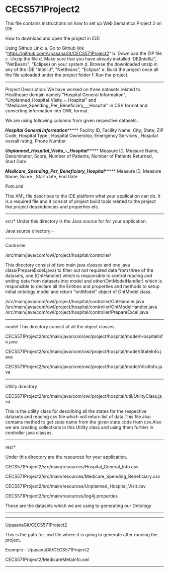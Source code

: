 # CECS571Project2

This file contains instructions on how to set up Web Semantics Project 2 on IDE

How to download and open the project in IDE:

Using Github Link:
a. Go to Github link "https://github.com/UpasanaGit/CECS571Project2" 
b. Download the ZIP file 
c. Unzip the file 
d. Make sure that you have already installed IDE(IntelliJ", "NetBeans", "Eclipse) on your system
d. Browse the downloaded unzip in any of the IDE "IntelliJ", "NetBeans", "Eclipse"
e. Build the project once all the file uploaded under the project folder
f. Run the project.


*******************************************************************************

Project Description:
We have worked on three datasets related to Healthcare domain namely "Hospital General Information", "Unplanned_Hospital_Visits_-_Hospital" and "Medicare_Spending_Per_Beneficiary___Hospital" in CSV format and converting information into OWL format.

We are using following columns from given respective datasets:


***********Hospital General Information****************
Facility ID, Facility Name, City, State, ZIP Code, Hospital Type , Hospital Ownership, Emergency Services , Hospital overall rating, Phone Number

***********Unplanned_Hospital_Visits_-_Hospital****************
Measure ID, Measure Name, Denominator, Score, Number of Patients, Number of Patients Returned,  Start Date 


***********Medicare_Spending_Per_Beneficiary_Hospital****************
Measure ID, Measure Name, Score , Start date, End Date


Pom.xml

This XML file describes to the IDE platform what your application can do.
It is a required file and it consist of project build tools related to the project like project dependencies and properties etc.

*******************************************************************************

src/*
Under this directory is the Java source for for your application.

Java source directory - 
*********************************************

Controller 

/src/main/java/com/owl/project/hospital/controller/ 


This directory consist of two main java classes and one java class(PrepareExcel.java) to filter out not required data from three of the datasets, one (OntHandler) which is responsible to control reading and writing data from datasets into model and other(OntModelHandler) which is responsible to declare all the Entities and properties and methods to setup initial ontology model and return "ontModel" object of OntModel class.


/src/main/java/com/owl/project/hospital/controller/OntHandler.java
/src/main/java/com/owl/project/hospital/controller/OntModelHandler.java
/src/main/java/com/owl/project/hospital/controller/PrepareExcel.java

*********************************************

model
This directory consist of all the object classes.


CECS571Project2/src/main/java/com/owl/project/hospital/model/HospitalInfo.java


CECS571Project2/src/main/java/com/owl/project/hospital/model/StateInfo.java


CECS571Project2/src/main/java/com/owl/project/hospital/model/VisitInfo.java


*********************************************

Utility directory

CECS571Project2/src/main/java/com/owl/project/hospital/util/UtilityClass.java

This is the utility class for describing all the states for the respective datasets and reading csv file which will return list of data.This file also contains method to get state name from the given state code from csv.Also we are creating collections in this Utility class and using them further in controller java classes.


*******************************************************************************

res/*

Under this directory are the resources for your application.



CECS571Project2/src/main/resources/Hospital_General_Info.csv

CECS571Project2/src/main/resources/Medicare_Spending_Beneficiary.csv


CECS571Project2/src/main/resources/Unplanned_Hospital_Visit.csv	


CECS571Project2/src/main/resources/log4j.properties


These are the datasets which we are using to generating our Ontology

*******************************************************************************


*******************************************************************************

UpasanaGit/CECS571Project2

This is the path for .owl file where it is going to generate after running the project.

Example - UpasanaGit/CECS571Project2


CECS571Project2/MedicareMetaInfo.owl

*******************************************************************************
